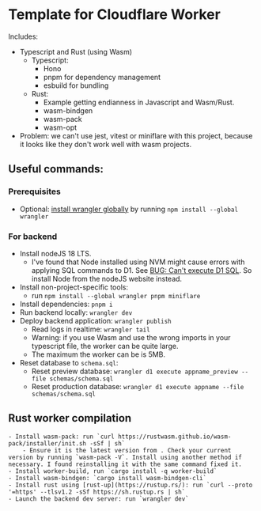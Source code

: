 # Template for Cloudflare Worker

Includes:
- Typescript and Rust (using Wasm)
    - Typescript:
        - Hono
        - pnpm for dependency management
        - esbuild for bundling
    - Rust:
        - Example getting endianness in Javascript and Wasm/Rust.
        - wasm-bindgen
        - wasm-pack
        - wasm-opt
- Problem: we can't use jest, vitest or miniflare with this project, because it looks like they don't work well with wasm projects.

## Useful commands:

### Prerequisites
- Optional: [install wrangler globally](https://developers.cloudflare.com/workers/wrangler/install-and-update/#install-wrangler-globally) by running `npm install --global wrangler`

### For backend
- Install nodeJS 18 LTS. 
  - I've found that Node installed using NVM might cause errors with applying SQL commands to D1. See [BUG: Can't execute D1 SQL](https://github.com/cloudflare/wrangler2/issues/2220#issuecomment-1355587661). So install Node from the nodeJS website instead.
- Install non-project-specific tools: 
  - run `npm install --global wrangler pnpm miniflare` 
- Install dependencies: `pnpm i`
- Run backend locally: `wrangler dev`
- Deploy backend application: `wrangler publish`
    - Read logs in realtime: `wrangler tail`
    - Warning: if you use Wasm and use the wrong imports in your typescript file, the worker can be quite large.
    - The maximum the worker  can be is 5MB.
- Reset database to `schema.sql`:
    - Reset preview database: `wrangler d1 execute appname_preview --file schemas/schema.sql`
    - Reset production database: `wrangler d1 execute appname --file schemas/schema.sql`

## Rust worker compilation
    - Install wasm-pack: run `curl https://rustwasm.github.io/wasm-pack/installer/init.sh -sSf | sh`
        - Ensure it is the latest version from . Check your current version by running `wasm-pack -V`. Install using another method if necessary. I found reinstalling it with the same command fixed it.
    - Install worker-build, run `cargo install -q worker-build`
    - Install wasm-bindgen: `cargo install wasm-bindgen-cli`
    - Install rust using [rust-up](https://rustup.rs/): run `curl --proto '=https' --tlsv1.2 -sSf https://sh.rustup.rs | sh`
    - Launch the backend dev server: run `wrangler dev`
